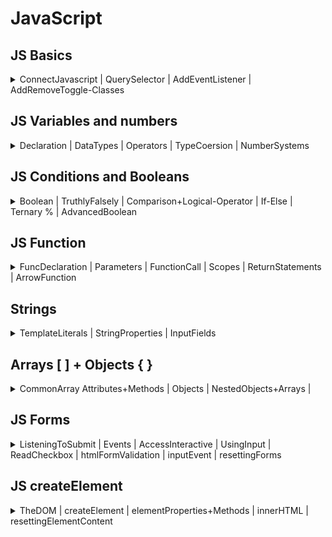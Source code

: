 # JavaScript

## JS Basics

<details>
<summary>ConnectJavascript | QuerySelector | AddEventListener | AddRemoveToggle-Classes</summary>

## JS Basics

### connect a JavaScript file

The `<script>`-Tag has two attributes:  
`src="./index.js"` sets the URL to Javascript file _index.js_  
`defer` tells browser to **delay the loading of script** until _all HTML elemens_ are loaded

```html
<head>
  ...
  <script src="./js/index.js" defer></script>
</head>
<body>
  ...
</body>
```

---

### log/print to console

In JavaScript we can print text to the console of the web browser. We can use this for debugging or error logging for example.

```js
console.log("Hello World!"); // logs into console
console.clear(); // clears console
console.error("Error!"); // logs as error into console
```

---

### selecting HTML Elements: `querySelector()`

before adding interactivity, we need to select the necessary HTML-Elements:

```html
<body>
  <main class="main" id="main" data-js="main">...</main>
</body>
```

> 🧩 Best practise: to select the above `main` section within JavaScript:  
> Use _data-\*_ attribute like the `data-js`:

`const mainElement = document.querySelector('[data-js="main"]');`

> ❌ Other CSS Selectors work as well, but the _data-\*_ attribute selector schould be preferred.  
> Here are the others:
>
> ```js
> const mainElement = document.querySelector("main"); // tag as identifier
> const mainElement = document.querySelector(".main"); // class as identifier -> .
> const mainElement = document.querySelector("#main"); // id as identifier -> #
> ```
>
> 💡 We try to keep it seperated: Classes for CSS // _data-\*_ attributes for JavaScript

---

### adding interaction: `.addEventListener()`

We can listen to events like **clicks** on an Element and Execute code, when the event is triggered.  
The _method_ `addEventListener` reacts to events.

```html
<button type="button" data-js="button">Log into console</button>
```

```js
const button = document.querySelector('[data-js="button"]');
button.addEventListener("click", () => {});
```

- First you **specify** the kind of event, e.g. _click_ , _mouseover_ or [more event-types](https://developer.mozilla.org/en-US/docs/Web/Events#event_listing)
- Then you **define** what _code to execute_ when the event is _triggered_
- Code to execute between `{}` in this e.g. `console.log()`

```js
const button = document.querySelector('[data-js="button"]');
button.addEventListener("click", () => {
  console.log("Yeah");
});
```

---

### add/remove/toggle classes: `.classList.`

You can **add, remove** and **toggle** classes, e.g. for styling of an element.

```html
<main data-js="main">
  <button type="button" data-js="button">Add a class</button>
</main>
```

Add **page--primary** class to the above main section by using the `selectedElement.classList.add`
method:

```js
const main = document.querySelector('[data-js="main"]');
const button = document.querySelector('[data-js="button"]');
button.addEventListener("click", () => {
  main.classList.add("page--primary");
});
```

A click on the button adds the class **page--primary** to the main element:

```html
<main data-js="main" class="page--primary">
  <button type="button" data-js="button">Add a class</button>
</main>
```

You can also remove or toggle a class in the same way:

```js
main.classList.remove("page--primary");
```

```js
main.classList.toggle("page--primary");
```

---

#### Resources - basics

[Document](https://developer.mozilla.org/en-US/docs/Web/API/Document)  
[Using data attributes](https://developer.mozilla.org/en-US/docs/Learn/HTML/Howto/Use_data_attributes)  
[document.querySelector](https://developer.mozilla.org/en-US/docs/Web/API/Document/querySelector)  
[data-\* attribute](https://developer.mozilla.org/en-US/docs/Web/HTML/Global_attributes/data-*)  
[.addEventListener()](https://developer.mozilla.org/en-US/docs/Web/API/EventTarget/addEventListener)  
[Event reference](https://developer.mozilla.org/en-US/docs/Web/Events#event_listing)  
[classList](https://developer.mozilla.org/de/docs/Web/API/Element/classList)

---

---

</details>
<!-- ---------- ---------- ---------- ---------- ---------- ---------- -->
<!-- ---------- ////////// ---------- ---------- ////////// ---------- -->
<!-- ---------- ---------- ---------- ---------- ---------- ---------- -->

## JS Variables and numbers

<details>
<summary>Declaration | DataTypes | Operators | TypeCoersion | NumberSystems</summary>

## JS Variables and numbers

### variable declaration

Variables are a **reference** or **alias** for data stored in memory. You can access this data by using this variable.

- `const` declares a **constant**, the value **can't be changed**.  
  // default way to declare variables.
- `let` declares a **variable**, the value **can be changed**.  
  // only used, when reassingning
- `var` OUTDATED, not use anymore

```js
const aNewVariable = 1234;
```

The keyword `let` is only used when you need to reassign a value, for example when you want to
increase a counter.

```js
let counter = 0;
counter = counter + 1; // reassigning the value of counter
```

> 🧩 BestPractise: Expressive variable names are very important for the `readability of the code`. The Code becomes
> easier to understand and needs less comments. There are some key guidelines you should follow when
> naming a variable:
>
> - use camel case: `socialFeedEntry` instead of `socialfeedentry`
> - write out all words: `error` instead of `e`, `followerButton` instead of `flBtn`
> - be very specific, longer names are better than shorter: `updatedFollowerCounter` instead of
>   `counter`.

> 💡 The `=` sign in programming doesn't quite work like the mathematical equality that you (maybe)
> remember from school. It means: "the value of the item on the right of the equal sign is saved in
> the item on the left of it". What the item on the right actually represents is calculated first and
> saved afterwards.

---

### Primitive Data Types

JavaScript is a dynamically typed language, which means, that you don't have to specify what kind of
value you want to store, JavaScript detects this automatically.

There are 7 primitive data types:

| type        | represents                                                                                                                  | syntax                                                     |
| ----------- | --------------------------------------------------------------------------------------------------------------------------- | ---------------------------------------------------------- |
| `string`    | a sequence of characters: "abcd"                                                                                            | `const varName = "hello you.";` `const varName = "12345";` |
| `number`    | a number: 1234                                                                                                              | `const varName = 12345;` `const varName = 0.123;`          |
| `boolean`   | a binary statement, can be `true` or `false`                                                                                | `const varName = true;` or `const varName = false;`        |
| `null`      | represents "nothing", is typically set by developers                                                                        |
| `undefined` | represents the state of "not existing". Anything not specified or not found in JavaScript defaults to the value `undefined` |
| `BigInt`    | uncommon, used for integers larger than 9007199254740991                                                                    |
| `Symbol`    | uncommon, used for creating unique elements                                                                                 |

---

### Math & Operators

As a programmer you sometimes have to use mathematical operations to calculate certain widths or
positions of elements. Operators calculate values based on one or two expressions.

| operator | effect                                                                                       | syntax                     |
| -------- | -------------------------------------------------------------------------------------------- | -------------------------- |
| `+`      | adds two numbers together.                                                                   | `result = vari1 + vari2;`  |
| `-`      | subtracts two numbers                                                                        | `result = vari1 - vari2;`  |
| `*`      | multiplies two numbers                                                                       | `result = vari1 * vari2;`  |
| `/`      | divides two numbers                                                                          | `result = vari1 / vari2;`  |
| `**`     | potentiates two numbers: `2 ** 4 → 16`                                                       | `result = vari1 ** vari2;` |
| `%`      | The remainder or modulus. Gives you what remains after a whole number division: `8 % 3 → 2`. | `result = vari1 % vari2;`  |

> 💡 Operator Precedence  
> In maths, some operators have a higher precedence than others. This means that they are performed
> before operators with a lower precedence. For example, multiplication comes before addition.
>
> > 📙 You can read more about [**Operator precedence** in the mdn](https://developer.mozilla.org/en-US/docs/Web/JavaScript/Reference/Operators/Operator_Precedence).
>
> > 💡 If you are uncertain, use parentheses around calculations to denote precendence manually. Prettier
> > will remove any unnecessary parentheses from your expression automatically.

The **remainder** is a very useful operator, but might be difficult to understand at first. A real life
example would be time on a clock. After noon, you don't reach 13am but you start over at 1pm. 3
hours after midnight you don't have 15pm (or 27h in the 24h format), but 3am. It is whatever hour we
have mod 12:

```js
5 % 12; // → 5
12 % 12; // → 0
13 % 12; // → 1
15 % 12; // → 3
27 % 12; // → 3
```

You can also use this operator to determine if a number is even or odd:

```js
6 % 2; // → 0
```

This is `0` for all **even** numbers, because after dividing an even number by `2` nothing remains.

```js
5 % 2; // → 1
```

This is `1` for all **odd** numbers, because after this division you have always `1` left over.

---

### Assignment Operators

You already know the default assignment operator `=`. This operator just assigns the value on the
right to the element on the left. There are more assignment operators for very common actions like
increasing a variable by a fixed value.

| operator | effect                                                                                                               |
| -------- | -------------------------------------------------------------------------------------------------------------------- |
| `+=`     | Increases the value of the variable on the left about the value on the right: `count += 6` → count is increased by 6 |
| `-=`     | Decreases the value of the variable on the left about the value on the right                                         |
| `*=`     | Multiplies the variable on the left with the value on the right                                                      |
| `/=`     | Divides the variable on the left with the value on the right                                                         |
| `++`     | Increments the value of a variable by one: `count++` → count is increased by one                                     |
| `--`     | Decrements the value of a variable by one: `count--` → count is decreased by one                                     |

### Type Coersion

When you use an operator with a variable with an **unfitting type**, JavaScript will **automatically**
**convert (coerse)** this variable into a fitting type. For example:

```js
4 / "2"; // → 4 / 2
```

There is no "/" operator for strings, so JavaScript converts the string into a number if possible.
This is also true for boolean operators which we will cover in a later session.

> ❗️ There is another `+` operator in JavaScript, that links two strings together: `"a" + "b"` →
> `"ab"`. When 'adding' a number and a string, the number is converted to a string: `"a" + 6` → `"a6"`.
> Make sure that both variables are numbers if you want to add them.
> 📙 Read more about [**Type coersion** in the mdn](https://developer.mozilla.org/en-US/docs/Glossary/Type_coercion).

---

### Number Systems

When working with computers, it is sometimes useful to work with a different number system than the
standard 10 digit system, since a computer only understands `binary` numbers composed of only 0
and 1. You don't have to learn these systems by heart, but it is good if you heard about them.

- `decimal system`: the standard numbers, has 10 symbols "0" to "9".
- `binary system`: only has 2 symbols "0" and "1". If you want to write a bigger number than 1, you
  add another digit: 2 → "10" in binary.
- `hexadecimal system`: has 16 symbols "0" to "9" and "a" to "f". If you want to write a number
  bigger than 15 you add another digit: 12 → "c" in hexadecimal.

---

#### Resources - variables and numbers

- [Operator Precedence in the mdn](https://developer.mozilla.org/en-US/docs/Web/JavaScript/Reference/Operators/Operator_Precedence)
- [Type coersion in the mdn](https://developer.mozilla.org/en-US/docs/Glossary/Type_coercion)

---

---

</details>
<!-- ---------- ---------- ---------- ---------- ---------- ---------- -->
<!-- ---------- ////////// ---------- ---------- ////////// ---------- -->
<!-- ---------- ---------- ---------- ---------- ---------- ---------- -->

## JS Conditions and Booleans

<details>
<summary>
Boolean | TruthlyFalsely | Comparison+Logical-Operator | If-Else | Ternary % | AdvancedBoolean
</summary>

## JS Conditions and Booleans

### Boolean values

A boolean value, named after George Boole, only has two states. It can either be **true** or
**false**. Booleans are often used in conditional statements which can execute different code
depending on their value.

### Truthy and Falsy Values

Sometimes you want to have a condition depending on another type of value. JavaScript can transform
any value into a boolean with _type coercion_. That means that some values act as if they were true
and others as if they were false: _Truthy_ values become true, _falsy_ values become false.

- _truthy_ values:

  - non zero numbers: `1`, `2`, `-3`, etc.
  - non empty strings: `"hello"`
  - `true`

- _falsy_ values:
  - `0` / `-0`
  - `null`
  - `false`
  - `undefined`
  - empty string: `""`

---

### Comparison Operators

Comparison operators produce boolean values by comparing two expressions:

| Operator  | Effect                                                                           |
| --------- | -------------------------------------------------------------------------------- |
| A `===` B | strict equal: is `true` if both values are equal (including their type).         |
| A `!==` B | strict not equal: is `true` if both values are not equal (including their type). |
| A `>` B   | strictly greater than: is `true` if A is greater than B.                         |
| A `<` B   | strictly less than: is `true` if A is less than B.                               |
| A `>=` B  | greater than or equal: is `true` if A is greater than or equal B.                |
| A `<=` B  | less than or equal: is `true` if A is less than or equal B.                      |

> 💡 You might notice that JavaScript uses three equal signs (`===`) to check for equality. This can
> seem very strange at first.
>
> - `=` (`const x = 0`) is the assignment operator and has nothing to do with comparison.
> - `==` and `!=` are non-strict equality operators. You should **avoid them 99% of the time**.  
>   Non-strict equality tries to use type coercion to convert both values to the same type:
>   `"3" == 3` is `true`, which is seldomly what you want.
> - `===` and `!==` are strict equality operators. **This is what you need almost always**.  
>   Strict equality checks if type _and_ value are the same: `"3" === 3` is `false`.

---

### Logical Operators

Logical operators combine up to two booleans into a new boolean.

| Operator                      | Effect                                                 |
| ----------------------------- | ------------------------------------------------------ |
| `!`A                          | `not`: flips a `true` value to `false` and vice versa. |
| A <code>&#124;&#124;</code> B | `or`: is `true` if either A `or` B is true.            |
| A `&&` B                      | `and`: is `true` if both A `and` B is true.            |

> 💡 You can combine logical operators with brackets to define which operator should be evaluated
> first, e.g:
>
> - `(A || B) && (C || D)`
> - `!(A || B)`
>   💡 Be careful when using `&&` or `||` with non-boolean values. They actually return one of the
>   original values. That can be useful, but can also quickly lead to confusion. This behaviour is
>   called
>   [short-circuit evaluation](https://developer.mozilla.org/en-US/docs/Web/JavaScript/Reference/Operators/Logical_AND#short-circuit_evaluation)
>   and is a more advanced topic.
>
> - `"some string" || "some other string"` evaluates to `"some string"`
> - `0 || 100` evaluates to `100`
> - `null && "yet another string"` evaluates to `null`

---

### Control Flow: `if / else`

With an if statement we can control whether a part of our code is executed or not, based on a
condition.

```js
const isSunShining = true;
if (isSunShining) {
  // code that is executed only if condition "isSunShining" is true
}
```

The else block is executed only if the condition is `false`.

```js
const isSunShining = false;
if (isSunShining) {
  // code that is executed only if condition "isSunShining" is true
} else {
  // code that is executed only if condition "isSunShining" is false
}
```

The condition expression between the `()` brackets can be composed of logical or comparison
operators as well. You can distinguish between more cases by chaining `else if` statements:

```js
if (hour < 12) {
  console.log("Good Morning.");
} else if (hour < 18) {
  console.log("Good afternoon.");
} else if (hour === 24) {
  console.log("Good night.");
} else {
  console.log("Good evening.");
}
```

If the condition is not a boolean, it is converted into one by type coercion. This can be used to
check whether a value is not 0 or an empty string:

```js
const name = "Alex";
if (name) {
  console.log("Hi " + name + "!"); // only executed if name is not an empty string
}
```

---

### Ternary Operator: `? :`

With if / else statements whole blocks of code can be controlled. The ternary operator can be used
if you want to decide between two _expressions_, e.g. which value should be stored in a variable:

```js
const greetingText = time < 12 ? "Good morning." : "Good afternoon.";
```

The ternary operator has the following structure:

```js
condition ? expressionIfTrue : expressionIfFalse;
```

If the condition is true, the first expression is evaluated, otherwise the second expression. The
ternary operator can be used to decide which function should be called:

```js
isUserLoggedIn ? logoutUser() : loginUser();
```

It can also distinguish which value should be passed as an argument to a function:

```js
moveElement(xPos > 300 ? 300 : xPos); // the element can't be moved further than 300.
```

> ❗️ The operator can only distinguish between two _expressions_ like values, math / logical
> operations or function calls, not between _statements_ like variable declarations, if / else
> statements or multi-line code blocks.

---

### Advanced: The strangeness of boolean coercion and making use of non-strict equality

<details>
<summary>🫣 This is an advanced topic and not important for the challenges. Click to expand if you're curious.</summary>

Assume you want to check if a variable has a useful value for us to work with. `if(variable)` does
in fact not check if `variable` is defined but rather if it is truthy. Take a look at these
examples:

- `if(undefined)` → falsy, won't execute
- `if(null)` → falsy, won't execute
- `if("")` → falsy, won't execute, but might still be a useful variable  
  (e.g. when user clears an input field)
- `if(0)` → falsy, won't execute, but might still be a useful variable  
  (e.g. when user wants to set the volume to `0`)
- `if(" ")` → truthy, will execute
- `if(-1)` → truthy, will execute

It's useful to define a variable as not having a value when it's `undefined` or `null`. We can check
for that like this:

```js
if (variable != null) {
  console.log('This will be logged even if variable is 0 or ""');
}
```

This is one of the rare valid use cases for non-strict comparison (`!=` instead of `!==`).

JavaScript tries to coerce the compared values into the same type. And just like `"3" == 3` is
`true`, `undefined == null` is also `true`. This also works with `!=` instead of `==`.

> ⚠️ Remember that this is an exception for using non-strict equality. **Strict equality should
> otherwise always be preferred.**

</details>

---

#### Resources - conditions and boolean

[MDN Comparison Operators](https://developer.mozilla.org/en-US/docs/Web/JavaScript/Guide/Expressions_and_Operators#comparison_operators)
[MDN Logical Operators](https://developer.mozilla.org/en-US/docs/Web/JavaScript/Guide/Expressions_and_Operators#logical_operators)
[MDN about if else](https://developer.mozilla.org/en-US/docs/Web/JavaScript/Reference/Statements/if...else)
[MDN Ternary Operator](https://developer.mozilla.org/en-US/docs/Web/JavaScript/Reference/Operators/Conditional_Operator)

---

---

</details>
<!-- ---------- ---------- ---------- ---------- ---------- ---------- -->
<!-- ---------- ////////// ---------- ---------- ////////// ---------- -->
<!-- ---------- ---------- ---------- ---------- ---------- ---------- -->

## JS Function

<details>
<summary>FuncDeclaration | Parameters | FunctionCall | Scopes | ReturnStatements | ArrowFunction</summary>

## JS Function

Functions are a fundamental concept in JavaScript. They contain a set of statements - in other
words: They contain JavaScript code. Functions have to be defined. When a function is defined it can
be called an arbitrary number of times.

---

### Function Declarations

You can define a function using a **function declaration** which consists of:

- the function keyword
- the function name
- the function body (JavaScript statements / JavaScript code)

```js
function greet() {
  console.log("Hi Friends!");
  console.log("Nice to be here.");
}
```

> ❗️ Defining a function does not cause the JavaScript code in the function body to be executed.
> You have to call the function for the code to be executed.

### Parameters

Functions can accept parameters. Parameters can be used like predefined variables inside the
function body. When declaring a function we are free to choose a name for the parameters, but
descriptive, short names should be chosen.

```js
function printLetter(name) {
  console.log("Hi " + name + ", hope you are fine. Love, Johnny");
}
function printSum(first, second, third) {
  const sum = first + second + third;
  console.log("The sum of your numbers is: " + sum);
}
```

---

### Function Calls

When functions are defined you can call them by writing their name, followed by parentheses
("round brackets"). If the functions consume parameters you can pass them as arguments in the
brackets.

```js
greet();
/*
This will cause the following to be logged into the console:
Hi Friends!
Nice to be here.
*/
printLetter("Max");
printLetter("Jordan");
/*
This will cause the following to be logged into the console:
Hi Max, hope you are fine. Love, Johnny
Hi Jordan, hope you are fine. Love, Johnny
*/
printSum(1, 2, 3);
printSum(3, 4, 5);
/*
This will cause the following to be logged into the console:
The sum of your numbers is: 6
The sum of your numbers is: 12
*/
```

---

### Scope

The scope defines where variables are visible and where they can be referenced. In JavaScript there
are different kinds of scope, for example:

- global scope
- function scope

### Function scope

Variables defined **inside a function** are not accessible from outside. But all variables **outside
of the function** can be accessed from inside the function body:

```js
const globalVariable = "some Text";
function myFunction() {
  const localVariable = true;
  console.log(globalVariable);
  console.log(localVariable);
}
myFunction();
// logs:
// some Text
// true
console.log(localVariable); // Error! Variable not available outside of function
```

### Global scope

A variable is in the **global scope** when it is declared outside of any function, in a JavaScript
file. Global variables are visible and can be accessed from anywhere in that JavaScript file after
declaration.

---

### Return Statements

Functions are an incredible versatile and central tool in most programming languages. We already
learned how to pass values into a function with input parameters. But a function can also return a
value back to the place where it was called. This is done via a `return statement`.

```js
function add3Numbers(first, second, third) {
  const sum = first + second + third;
  return sum;
}
```

The `return statement` begins with the keyword `return` followed by an expression. This this case,
the expression is the variable sum. Its value is returned by the function and can be stored when the
function is called:

```js
const firstSum = add3Numbers(1, 2, 3);
// the return value is stored in "firstSum", namely 6

const secondSum = add3Numbers(4, 123, 33);
// the return value is now stored in "secondSum", namely 160
```

> 💡 An expression is anything that produces a value: a variable, a hardcoded value like `true` or
> `6`, a math operation like `2 + 3` or even another function call!
> [This article](https://www.joshwcomeau.com/javascript/statements-vs-expressions/) explains this in
> greater depth.

By this, we can outsource computations and / or decision processes and continue using the returned
value in the program.

A function can return only one expression value, but can have multiple return statements, in
combination with if else statements for example:

```js
function checkInputLength(inputString) {
  if (inputString.length > 3) {
    return true;
  } else {
    return false;
  }
}
```

### Early Return Statements

As soon as a return statement is reached in a function call, the function execution is ended. The
following `console.log()` is therefore never reached:

```js
function testFunction() {
  return "a returned string";

  console.log("I am never logged in the console.");
}
```

This behavior can be used to our advantage as early return statements. Sometimes we want to execute
certain parts of our code only if a condition applies. We can check this with an if else statement.
When multiple conditions are in place, the code becomes harder to read and to understand:

```js
function setBackgroundColor(color) {
  if (typeof color === "String") {
    if (color.startsWith("#")) {
      if (color.length >= 7) {
        document.body.style.backgroundColor = color;
      }
    }
  }
}
```

An alternative approach is to terminate the function with early return statements:

```js
function setBackgroundColor(color) {
	// first condition
	if(typeOf color !== 'String') {
		return;
	}

	// second condition
	if(!color.startsWith('#')) {
		return;
	}

	// third condition
	if(color.length < 7) {
		return;
	}

	// only if all 3 conditions are passed the final line of code is executed.
	body.style.backgroundColor = color;
}

```

This way of writing the code is more readable

💡 Hint: A return statement can be left empty, the returned value is then `undefined`.

### Arrow Function Expressions

Next to the classic function declaration, JavaScript has a second way to write functions as
`arrow function expressions`:

```js
const addNumbers = (first, second) => {
  return first + second;
};
```

The function is saved like a variable with the keyword `const`. The parameters are written normally
in round brackets followed by an fat arrow `=>`. Then the function body is written in curly
brackets.

### Implicit Return Statements

The advantage of arrow functions are possible shorter notations when certain criteria apply:

1. Omit the round brackets around the parameters: This is possible, if there is only one input:
   ```js
   const addOne = (number) => {
     return number + 1;
   };
   ```
2. Implicit return statements: If the function consists only of a return statement, the curly
   brackets and the return keyword can be omitted:
   ```js
   const addNumbers = (first, second) => {
     return first + second;
   };
   ```
   can be rewritten as:
   ```js
   const addNumbers = (first, second) => first + second;
   ```

> 💡 This shorthand notation comes in handy as soon as we work with callback functions in a few
> days. So try to remember this feature.

> 💡 Maybe you remember the syntax of the `addEventListener` method. We encountered these arrow
> functions there already!
>
> ```js
> button.addEventListener('click',() => {
> 	...
> })
> ```

---

#### Resources

[MDN docs: Functions](https://developer.mozilla.org/en-US/docs/Web/JavaScript/Guide/Functions)
[MDN docs: Scope](https://developer.mozilla.org/en-US/docs/Glossary/Scope)

---

---

</details>
<!-- ---------- ---------- ---------- ---------- ---------- ---------- -->
<!-- ---------- ////////// ---------- ---------- ////////// ---------- -->
<!-- ---------- ---------- ---------- ---------- ---------- ---------- -->

## Strings

<details><summary>TemplateLiterals | StringProperties | InputFields</summary>

## Strings

There are three ways to create strings using _string literals_:

1. `'string'`: single quotes
2. `"string"`: double quotes
3. `` `string` ``: back ticks or **template literals**.

> 💡 In general there is no preference for using either single or double quotes, except for stylistic
> reasons. Tools like prettier convert all strings to use the same style quotes. We have configured
> prettier to use double quotes by default. One reason to prefer one style of quotes over another on
> a case-by-case basis is when a quotation mark is part of the string:
>
> - `"It's such a nice day!"`
> - `'"Nice work", they said.'` or `'[data-js="foo"]'`
>
> Prettier detects these cases automatically.

Strings can be chained together by using the `+` operator (yes, the same as the maths operator).
This is called **string concatination**:

```js
const name = "Alex";
const stringConcatination = "Hello " + name + ", good to see you!";
```

### Template Literals

The third method to write strings has the useful property that you can insert variables into the
string by wrapping placeholders with a dollar sign and curly brackets `${}` . This is also called
**string interpolation**.

This way you don't have to concat multiple strings if you want to use a variable in your string:

```js
const stringConcatination = "Hello " + name + ", good to see you!";

const withTemplateString = `Hello ${name}, good to see you!`;
```

Any **expression** can be placed into these placeholders:

```js
const greeting = `Hello ${
  name !== null ? name : "mysterious person"
}, good to see you!`;
```

With template literals you can also write **multi-line strings**:

```js
`Hello,
this is in a new line.
Good bye!`;
```

### String Properties and Methods

Strings in JavaScript have some build-in **properties** and functionalities called **methods**. You
can call them with the dot notation followed by the name of the property / method.

```js
"A normal string".length; // evaluates to 15
"A normal string".toUpperCase(); // evaluates to "A NORMAL STRING"
```

> 💡 Methods are functions, thus they need to be invoked by placing `()` brackets after the name of
> the method.

| Property / Method                   | Effect                                                                   |
| ----------------------------------- | ------------------------------------------------------------------------ |
| `.length`                           | returns the number of characters in a string.                            |
| `.toUpperCase()`                    | returns a all uppercase version of the string.                           |
| `.toLowerCase()`                    | returns a all lowercase version of the string.                           |
| `.trim()`                           | returns a string with all whitespace removed from the beginning and end. |
| `.replaceAll(oldString, newString)` | replaces all occurrences of `oldString` with the `newString`.            |
| `.startsWith(subString)`            | returns `true` if the string starts with subString.                      |
| `.endsWith(subString)`              | returns `true` if the string ends with subString.                        |
| `.includes(subString)`              | returns `true` if the string contains the subString.                     |

> 💡 Go to the
> [MDN Docs](https://developer.mozilla.org/en-US/docs/Web/JavaScript/Reference/Global_Objects/String#instance_properties)
> for even more string methods.

---

### Input Fields

Every input field in HTML holds a **value** in form of a string. You can access the value by using
`.value` on the input Element:

```html
<form>
  <input data-js="textInput" type="text" value="test 123" />
  <input data-js="numberInput" type="number" value="42" />
</form>
```

```js
const textInput = document.querySelector('[data-js="textInput"]');
const numberInput = document.querySelector('[data-js="numberInput"]');

textInput.value; // evaluates to 'test 123'
numberInput.value; // evaluates to '42' (still a string!)
```

You can also change the value of the input by assigning a new value to this input property:

```js
textInput.value = "changed value!";
```

This change is immediately visible on the website.

For example, you can enforce all uppercase letters in a form by combining this functionality with an
`input` event listener on the input element:

```js
// transform on every change the input value to uppercase letters
textInput.addEventListener("input", () => {
  const oldValue = textInput.value;
  const newValue = oldValue.toUpperCase();
  textInput.value = newValue;
});
```

---

#### Resources

## [MDN Docs: String Methods](https://developer.mozilla.org/en-US/docs/Web/JavaScript/Reference/Global_Objects/String#instance_properties)

---

---

</details>
<!-- ---------- ---------- ---------- ---------- ---------- ---------- -->
<!-- ---------- ////////// ---------- ---------- ////////// ---------- -->
<!-- ---------- ---------- ---------- ---------- ---------- ---------- -->

## Arrays [ ] + Objects { }

<details><summary>CommonArray Attributes+Methods | Objects | NestedObjects+Arrays | </summary>

## Arrays [ ] + Objects { }

### Array [ ]

Arrays are a structured data type which can store multiple values in one variable.

You can declare an array using `[]` square brackets (array literals):

```js
const shoppingList = ["apple", "tomato"];
```

Each item in the array has an **index**, which **starts at 0**. You can access individual items using the
bracket notation and the item's index:

```js
shoppingList[0]; // "apple"
shoppingList[1]; // "tomato"
```

Arrays can hold any type of value, even another array. This is called a **nested array**. The values of
nested arrays can be accessed by choosing the index of the nested array first and then stating the
index of the element inside the nested array.

```js
const nestedArray = ["a", 1, ["a", "new", "sentence"], false];
nestedArray[2][1]; // "new"
```

> 🧩 BestPractise: Keep it simple. Better one type of value per Array, except you need it. e.g. Array inside Array

You can **overwrite** individual **values** in an array:

```js
const shoppingList = ["apple", "tomato"];
shoppingList[0] = "banana";
shoppingList; // ["banana","tomato"];
```

### Common Array Attributes and **Methods**

| Attribute / Method       | Effect                                           |
| ------------------------ | ------------------------------------------------ |
| `array.length`           | returns the number of elements in the array      |
| `array.push(element)`    | adds `element` to the end of the array           |
| `array.pop()`            | removes the last element of an array             |
| `array.unshift(element)` | adds `element` as the first element of the array |
| `array.shift()`          | removes the first element of the array           |

> 💡 There are much more array methods and attributes which we will discover in later sessions. Go
> to the
> [MDN Docs](https://developer.mozilla.org/en-US/docs/Web/JavaScript/Reference/Global_Objects/Array#instance_methods)
> for more information.

> 💡 Für ein **Array** kann man die Variable `const` verwenden, obwohl `const` normalerweise eine Wert-veränderung ausschließt. Der Variablen ist ein Array zugewiesen, _dessen Inhalt_ wir verändern und kein spezifischer Wert, den wir verändern

---

### Objects { }

Objects are a structured data type, which couple their values not to an index, but to a unique key.

You can declare an object using `{}` curly brackets (object literals):

```js
const person = {
  name: "Max Paddington", // KEY -> name   // VALUE -> "Max Peddington"
  age: 21, // KEY -> age   // VALUE -> 21
  isStudent: false, // KEY -> isStudent   // VALUE -> false
};
```

You can access the properties using the dot notation:

```js
person.name; //"Max Paddington"
```

You can also access the properties using the bracket notation:

```js
person["age"]; // 21
```

Objects can be nested:

```js
const person = {
  name: "Max Paddington",
  age: 21,
  isStudent: false,
  address: {
    street: "Berliner Str.",
    houseNumber: 42,
    city: "Leipzig",
    zipCode: "12345",
  },
};
```

Nested values can be **accessed by** chaining the **dot notation** and/or the bracket notation together.

```js
person.address.street; // "Berliner Str."
person.address["city"]; // "Leipzig"
```

You can **change values** of object properties by reassigning them using the dot or bracket notation:

```js
person.name = "Max Paddington";
person["age"] = 33;
```

You can **add new** properties in _the same way_:

```js
person.score = 15;
```

You can **delete properties** using the delete keyword:

```js
delete person.score;
```

### Nested Objects / Arrays

Arrays can contain objects and vice versa:

```js
const peopleArray = [
  {
    name: "John",
    age: 22,
  },
  {
    name: "Alex",
    age: 33,
  },
];
```

```js
const user = {
  userId: "1234",
  mail: "test@mail.com",
  shoppingCart: ["tomato", "banana", "chocolate"],
};
```

You can access elements via **chained** dot / bracket notation:

```js
peopleArray[1].name; // "Alex"
user.shoppingCart[0]; // "tomato"
```

---

> 💡 **KEY** kann auch als ein **string** vorgefunden werden. Wir müssen durch **bracket notation** darauf zugreifen, da **dot notation** nicht mit _Leerstellen_ umgehen kann
>
> ```js
> const person = {
>   name: "Marc",
>   age: 18,
>   "another key": "lorem", // KEY als String?
>   anotherKey: "value",
> };
>
> person["another key"] = "Peter"; // über KEY mit bracket-notation aufgerufen!
> person.name = "Oskar"; // hier dot-notation
> ```

---

#### Resources

[MDN Docs: Array](https://developer.mozilla.org/en-US/docs/Web/JavaScript/Reference/Global_Objects/Array)
[MDN Docs: Object](https://developer.mozilla.org/en-US/docs/Web/JavaScript/Reference/Global_Objects/Object)

</details>

<!-- ---------- ---------- ---------- ---------- ---------- ---------- -->
<!-- ---------- ////////// ---------- ---------- ////////// ---------- -->
<!-- ---------- ---------- ---------- ---------- ---------- ---------- -->

## JS Forms

<details><summary>ListeningToSubmit | Events | AccessInteractive | UsingInput | ReadCheckbox | htmlFormValidation | inputEvent | resettingForms</summary>

## JS Forms

### Understanding the Default Behavior of Form Submit

If you click the submit button of a form, it triggers the following default behavior (without
writing _any_ JavaScript):

- The form sends a GET request with names and their values as prop inside an URL like
  `/?firstName=value1&lastName=value2&...`.
- The page is reloaded and thus the data is lost for us.

None of that is useful, if we want to do something with the submitted data in our frontend code. You
can prevent this behavior with a method called `.preventDefault()`.

> 💡 You can inspect this behaviour inside your dev browser tool -> Network

---

### Listening to the `submit` event and preventing the Default Behavior

In order to prevent this behavior of the `submit` event, you need to

- receive the event object as an argument of the event listener arrow function
- call `event.preventDefault()`

```js
const form = document.querySelector('[data-js="form"]');

form.addEventListener("submit", (event) => {
  event.preventDefault();
});
```

By calling `event.preventDefault()` the browser will not perform a GET request that would cause the
page to reload on submit.

> 💡 Durch das submitten unserer Form wird ein submit **event** ausgelößt

---

### The `event` Object and `event.target`

The `event` object is created whenever an event is triggered. You can accept it as the first
parameter in the callback function and thus access it inside the function body (e.g. via
`event.preventDefault()`).

For now, the most important method of the `event` object is `.preventDefault()`.

`event.target` is a reference to the element to which the event originated from - in this case - the
form.

```js
form.addEventListener("submit", (event) => {
  event.preventDefault();

  console.log(event.target);
});
// Output:
// <form data-js="form">
//		<fieldset>...</fieldset>
//		...
//		<button type="submit">Submit</button>
//	</form>
```

---

### Accessing Interactive Fields: `event.target.elements` and the `name` Attribute

While `event.target` represents the entire form, `event.target.elements` is a collection of all form
elements (form fields, field sets and buttons).

You get access to a specific form field via its `name` attribute and dot notation:

```js
form.addEventListener("submit", (event) => {
  event.preventDefault();

  const formElements = event.target.elements;

  console.log(formElements.firstName);
  console.log(formElements.firstName.value);
});
```

> 💡 Note that:
>
> - `event.target.elements` is stored in the variable `formElements` for better readability,
> - `firstName` is the string value of the corresponding `name` attribute, as in
>   `<input name="firstName"/>`, and
> - `firstName.value` returns the user input for the field with `name="firstName"`.

---

### Using Input Values

You can access all input values of the form by using `FormData()`. This constructor uses
`event.target` and can be transformed into a usable object afterwards:

```js
form.addEventListener("submit", (event) => {
  event.preventDefault();

  const formData = new FormData(event.target);
  const data = Object.fromEntries(formData);

  console.log(data);
});
```

This is very useful to easily access the input data of an entire form.

> 💡 Despite the fact that using `FormData` is much less verbose, `event.target.elements` is very
> useful if you want to access single form field. (Spoiler alert: In case you want to focus a
> specific field after resetting the form, for example.)

### Exception: Reading Values from Checkboxes

Checkboxes have two states: checked ("true") and not checked ("false"). In contrast to other input
types, the `value` attribute does not reflect this change, but is only used as an identifier for the
checkbox.

You can access the checkbox's state via the `.checked` property instead.

Imagine the following checkbox

```html
<input type="checkbox" name="colorBlue" value="blue" />
```

and its corresponding JavaScript:

```js
console.log(formElements.colorBlue.checked); // output: true or false
console.log(formElements.colorBlue.value); // output (always): blue
```

> 💡 `Zahlenwerte` aus Formularen werden als `"Strings"` ausgegeben und müssen vor weiterbenutzen als `Zahl` in eine solche umgewandelt (ge-parsed) werden.  
> `parseInt(stringValue)`  
> [parseInt // radix Info @ w3schools](https://www.w3schools.com/jsref/jsref_parseint.asp#:~:text=The%20parseInt%20method%20parses%20a,omitted%2C%20JavaScript%20assumes%20radix%2010)

---

### HTML Form Validation

Before submitting a form, it is important to ensure all required form fields are filled out, in the
correct format. This is called **client-side form validation**.

HTML provides several form field attributes to enable validation features build into the browser.

| Attribute                 | Description                                                                                                                                        |
| ------------------------- | -------------------------------------------------------------------------------------------------------------------------------------------------- |
| `required`                | if present, a form field needs to be filled in before the form can be submitted                                                                    |
| `minlength` / `maxlength` | minimum and maximum length of textual data (strings)                                                                                               |
| `min` / `max`             | minimum and maximum values of numerical input types                                                                                                |
| `type`                    | each input type has its own prefigured validation (like `email`)                                                                                   |
| `pattern`                 | [a regular expression pattern](https://developer.mozilla.org/en-US/docs/Web/JavaScript/Guide/Regular_Expressions) the entered data needs to follow |

The following input field is valid if its value exists and it is a string between 3 and 30
characters:

```html
<input
  id="input-name"
  type="text"
  name="name"
  minlength="3"
  maxlength="30"
  required
/>
```

> ❗️ If the `required` attribute is omitted, the field is valid if it is empty or has a content
> between 3 and 30 characters, but invalid if 1 or 2 characters are entered.

`type="email"` will check if the input is a valid email address.

```html
<input id="input-email" type="email" name="email" />
```

---

### The `input` Event

Occasionally, you may want to do something if the value of a single field changes even before the
form is submitted.

The `input` event is fired every time when the value of a form field has been changed. For example,
a `<textarea />` will fire this event with every keystroke.

```js
const messageField = document.querySelector('[data-js="message"]');

messageField.addEventListener("input", (event) => {
  console.log(event.target.value);
});
```

> ❗️ Don't confuse the `input` event with the `change` event, which is only fired after a field's
> content has been committed by the user by pressing enter or moving the focus to the next field.

---

### Focus Input Fields

You can focus an input field with the `.focus()` method. This can be used to improve the user
experience after submitting a form.

```js
const messageField = document.querySelector('[data-js="message"]');

form.addEventListener("submit", (event) => {
  event.preventDefault();
  // [...] handle form data
  messageField.focus();
});
```

Instead of querying the input element using `querySelector`, it can also be obtained via the
`event.target.elements` collection:

```js
form.addEventListener("submit", (event) => {
  event.preventDefault();
  // [...] handle form data
  event.target.elements.message.focus();
});
```

This will focus a form field with the attribute `name="message"`.

---

### Resetting Forms

You can reset all form fields to their default value with the `.reset()` method.

```js
form.addEventListener("submit", (event) => {
  event.preventDefault();
  // [...] handle form data
  event.target.reset();
});
```

This often comes in handy in combination with `.focus()`. Think of a chat: After the message was
send, the input field is cleared and re-focussed, so users can write the next message.

---

#### Resources

- [MDN web docs: Client-side form validation](https://developer.mozilla.org/en-US/docs/Learn/Forms/Form_validation)
- [MDN web docs: input event](https://developer.mozilla.org/en-US/docs/Web/API/HTMLElement/input_event)
- [Event interface](https://developer.mozilla.org/en-US/docs/Web/API/Event#properties)

</details>

<!-- ---------- ---------- ---------- ---------- ---------- ---------- -->
<!-- ---------- ////////// ---------- ---------- ////////// ---------- -->
<!-- ---------- ---------- ---------- ---------- ---------- ---------- -->

## JS createElement

<details><summary>TheDOM | createElement | elementProperties+Methods | innerHTML | resettingElementContent</summary>

## JS createElement

### The DOM

The **Document Object Model** is a representation of the HTML document. Each HTML Tag is modelled as
a **node** in a tree structure, which shows how HTML elements are nested. A computer program such as
your JavaScript file can access and manipulate the HTML website by changing the DOM via the
`document` object. ![the DOM](assets/DOM.png)

### `document.createElement`

You can generate an HTML element with JavaScript by using the `document.createElement` method. It
expects the type of element as an argument.

```js
const article = document.createElement("article");
const button = document.createElement("button");
```

After generating an element, you need to place the element into the DOM. For this, you can use the
`.append` method. It places the element as the **last child** into the respective element.

```js
document.body.append(article); // placing the created article at the end of the body
article.append(button); // placing the created button into the article
```

The result looks like this:

```html
<body>
  ...
  <article>
    <button></button>
  </article>
</body>
```

---

### Element Properties and Methods

As well as with queried HTML elements (via `querySelector`), we can add classes, event listeners and
more to the created HTML elements.

```js
article.classList.add("card");

button.addEventListener("click", () => {
  console.log("It works!");
});
```

The text of an element can be changed by reassigning the `.textContent` property:

```js
button.textContent = "Click me!";
```

### Common Element Properties and Methods

| Property          | Effect                                                             |
| ----------------- | ------------------------------------------------------------------ |
| `classList`       | add, toggle or remove classes from element                         |
| `textContent`     | get or set text inside element                                     |
| `style`           | define inline style, e.g. `element.style.backgroundColor = "red" ` |
| `hidden`          | boolean whether element is hidden or not                           |
| `focus()`         | focusses the element on the website                                |
| `hasAttribute()`  | returns true if the element has the given attribute                |
| `querySelector()` | returns the first child that matches the given CSS selector        |

> 💡 You can assign HTML attributes by using the element properties. Go to the
> [MDN Docs](https://developer.mozilla.org/en-US/docs/Web/API/Element#properties) for a
> comprehensive list of element properties.

---

### `.innerHTML`

> ❗️ innerHTML can be unsafe when user input is passed into the template literal. Use it with
> caution. Read
> [this article](https://developer.mozilla.org/en-US/docs/Web/API/Element/innerHTML#replacing_the_contents_of_an_element)
> for more information about it.

The `innerHTML` property can be used to create the entire html layout of an element by passing the
html code as a string. By using **template literals** the content of the html can be dynamically
created.

```js
const cityName = "Lissabon";

article.innerHTML = `
	<h2> ${cityName} </h2>
	<p class="card__content">
		${cityName} is a very beautiful city in Portugal. 
		Go there and enjoy the stay!
	</p>
	<button type='button' class="card__booking-button"> 
		Book Trip 
	</button>
`;
```

This HTML code is rendered then **inside** the article element:

```html
<body>
  ...
  <article>
    <h2>Lissabon</h2>
    <p class="card__content">
      Lissabon is a very beautiful city in Portugal. Go there and enjoy the
      stay!
    </p>
    <button type="button" class="card__booking-button">Book Trip</button>
  </article>
</body>
```

### Resetting Element Content

`.innerHTML` can also be used to **reset** the content of an element, e.g. a container:

HTML before:

```html
<ul data-js="cardContainer">
  <li class="card">...</li>
  <li class="card">...</li>
  <li class="card">...</li>
</ul>
```

By setting the innerHTML to an empty string, the content is deleted:

```js
const cardContainer = document.querySelector('[data-js="cardContainer"]');
cardContainer.innerHTML = "";
```

The result:

```html
<ul data-js="cardContainer"></ul>
```

---

#### Resources

[MDN Docs about element Properties](https://developer.mozilla.org/en-US/docs/Web/API/Element#properties)  
[MDN Docs about securtiy risks with innerHTML](https://developer.mozilla.org/en-US/docs/Web/API/Element/innerHTML#replacing_the_contents_of_an_element)

</details>
